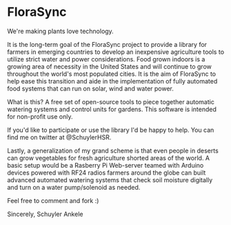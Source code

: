 # FloraSync
We're making plants love technology.

It is the long-term goal of the FloraSync project to provide a library for farmers in emerging countries to develop an inexpensive 
agriculture tools to utilize strict water and power considerations.  Food grown indoors is a growing area of necessity in the United States and will continue to grow throughout the world's most populated cities.  It is the aim of FloraSync to help ease this transition and aide in the implementation of fully automated food systems that can run on solar, wind and water power.    

What is this?
A free set of open-source tools to piece together automatic watering systems and control units for gardens.  This software is intended for non-profit use only.   

If you'd like to participate or use the library I'd be happy to help.  You can find me on twitter at @SchuylerHSR.

Lastly, a generalization of my grand scheme is that even people in deserts can grow vegetables for fresh agriculture shorted areas of the world.  A basic setup would be a Rasberry Pi Web-server teamed with Arduino devices powered with RF24 radios farmers around the globe can built advanced automated watering systems that check soil moisture digitally and turn on a water pump/solenoid as needed.  

Feel free to comment and fork :)

Sincerely,
Schuyler Ankele
